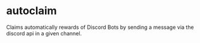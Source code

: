 # autoclaim

Claims automatically rewards of Discord Bots by sending a message via the discord api in a given channel.

